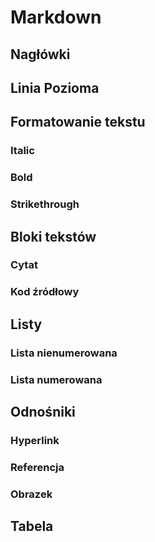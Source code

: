 # Markdown

## Nagłówki

## Linia Pozioma

## Formatowanie tekstu

### Italic

### Bold

### Strikethrough

## Bloki tekstów

### Cytat

### Kod źródłowy

## Listy

### Lista nienumerowana

### Lista numerowana

## Odnośniki

### Hyperlink

### Referencja

### Obrazek

## Tabela